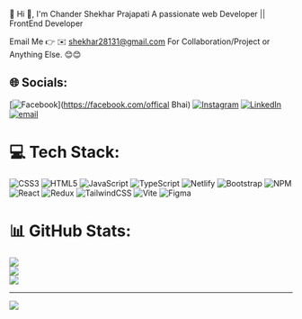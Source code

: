 💫 Hi 👋, I'm Chander Shekhar Prajapati
A passionate web Developer || FrontEnd Developer

Email Me 👉 ✉️ shekhar28131@gmail.com For Collaboration/Project or Anything Else. 😊😊
## 🌐 Socials:
[![Facebook](https://img.shields.io/badge/Facebook-%231877F2.svg?logo=Facebook&logoColor=white)](https://facebook.com/offical Bhai) [![Instagram](https://img.shields.io/badge/Instagram-%23E4405F.svg?logo=Instagram&logoColor=white)](https://instagram.com/offical_bhai_003) [![LinkedIn](https://img.shields.io/badge/LinkedIn-%230077B5.svg?logo=linkedin&logoColor=white)](https://linkedin.com/in/ChanderShekharPrajapati) [![email](https://img.shields.io/badge/Email-D14836?logo=gmail&logoColor=white)](mailto:shekhar28131@gmail.com) 

# 💻 Tech Stack:
![CSS3](https://img.shields.io/badge/css3-%231572B6.svg?style=for-the-badge&logo=css3&logoColor=white) ![HTML5](https://img.shields.io/badge/html5-%23E34F26.svg?style=for-the-badge&logo=html5&logoColor=white) ![JavaScript](https://img.shields.io/badge/javascript-%23323330.svg?style=for-the-badge&logo=javascript&logoColor=%23F7DF1E) ![TypeScript](https://img.shields.io/badge/typescript-%23007ACC.svg?style=for-the-badge&logo=typescript&logoColor=white) ![Netlify](https://img.shields.io/badge/netlify-%23000000.svg?style=for-the-badge&logo=netlify&logoColor=#00C7B7) ![Bootstrap](https://img.shields.io/badge/bootstrap-%238511FA.svg?style=for-the-badge&logo=bootstrap&logoColor=white) ![NPM](https://img.shields.io/badge/NPM-%23CB3837.svg?style=for-the-badge&logo=npm&logoColor=white) ![React](https://img.shields.io/badge/react-%2320232a.svg?style=for-the-badge&logo=react&logoColor=%2361DAFB) ![Redux](https://img.shields.io/badge/redux-%23593d88.svg?style=for-the-badge&logo=redux&logoColor=white) ![TailwindCSS](https://img.shields.io/badge/tailwindcss-%2338B2AC.svg?style=for-the-badge&logo=tailwind-css&logoColor=white) ![Vite](https://img.shields.io/badge/vite-%23646CFF.svg?style=for-the-badge&logo=vite&logoColor=white) ![Figma](https://img.shields.io/badge/figma-%23F24E1E.svg?style=for-the-badge&logo=figma&logoColor=white)
# 📊 GitHub Stats:
![](https://github-readme-stats.vercel.app/api?username=free322ss&theme=radical&hide_border=false&include_all_commits=true&count_private=false)<br/>
![](https://nirzak-streak-stats.vercel.app/?user=free322ss&theme=radical&hide_border=false)<br/>
![](https://github-readme-stats.vercel.app/api/top-langs/?username=free322ss&theme=radical&hide_border=false&include_all_commits=true&count_private=false&layout=compact)





---
[![](https://visitcount.itsvg.in/api?id=free322ss&icon=0&color=0)](https://visitcount.itsvg.in)

<!-- Proudly created with GPRM ( https://gprm.itsvg.in ) -->
